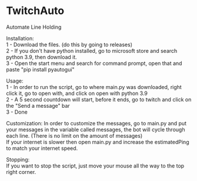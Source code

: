 # TwitchAuto
Automate Line Holding

Installation:<br>
1 - Download the files. (do this by going to releases)<br>
2 - If you don't have python installed, go to microsoft store and search python 3.9, then download it.<br>
3 - Open the start menu and search for command prompt, open that and paste "pip install pyautogui"

Usage:<br>
1 - In order to run the script, go to where main.py was downloaded, right click it, go to open with, and click on open with python 3.9<br>
2 - A 5 second countdown will start, before it ends, go to twitch and click on the "Send a message" bar<br>
3 - Done

Customization:
In order to customize the messages, go to main.py and put your messages in the variable called messages, the bot will cycle through each line. (There is no limit on the amount of messages)<br>
If your internet is slower then open main.py and increase the estimatedPing to match your internet speed.

Stopping:<br>
If you want to stop the script, just move your mouse all the way to the top right corner.
